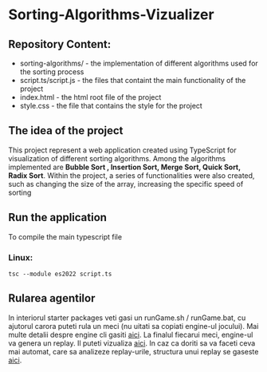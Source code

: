 # Sorting-Algorithms-Vizualizer

##  Repository Content:

 - sorting-algorithms/    - the implementation of different algorithms used for the sorting process
 - script.ts/script.js    - the files that containt the main functionality of the project
 - index.html             - the html root file of the project
 - style.css              - the file that contains the style for the project

## The idea of the project

This project represent a web application created using TypeScript for visualization of different sorting algorithms. 
Among the algorithms implemented are **Bubble Sort , Insertion Sort, Merge Sort, Quick Sort, Radix Sort**. Within the project,
a series of functionalities were also created, such as changing the size of the array, increasing the specific speed of sorting
 
## Run the application

To compile the main typescript file

### Linux: 
```
tsc --module es2022 script.ts
```
## Rularea agentilor

In interiorul starter packages veti gasi un runGame.sh / runGame.bat, cu ajutorul carora puteti rula un meci (nu uitati sa copiati engine-ul jocului).
Mai multe detalii despre engine cli gasiti [aici](https://2016.halite.io/advanced_command_line.html).
La finalul fiecarui meci, engine-ul va genera un replay. Il puteti vizualiza [aici](https://2016.halite.io/local_visualizer.html). In caz ca doriti sa va faceti ceva mai automat, care sa analizeze replay-urile, structura unui replay se gaseste [aici](https://2016.halite.io/advanced_replay_file.html).
